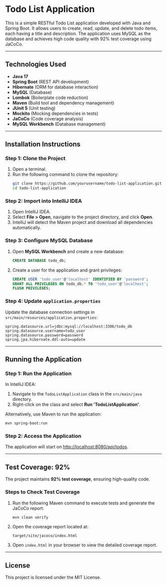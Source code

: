 # Todo List Application

This is a simple RESTful Todo List application developed with Java and Spring Boot. It allows users to create, read, update, and delete todo items, each having a title and description. The application uses MySQL as the database and achieves high code quality with 92% test coverage using JaCoCo.

---

## **Technologies Used**
- **Java 17**
- **Spring Boot** (REST API development)
- **Hibernate** (ORM for database interaction)
- **MySQL** (Database)
- **Lombok** (Boilerplate code reduction)
- **Maven** (Build tool and dependency management)
- **JUnit 5** (Unit testing)
- **Mockito** (Mocking dependencies in tests)
- **JaCoCo** (Code coverage analysis)
- **MySQL Workbench** (Database management)

---

## **Installation Instructions**

### **Step 1: Clone the Project**
1. Open a terminal.
2. Run the following command to clone the repository:
   ```bash
   git clone https://github.com/yourusername/todo-list-application.git
   cd todo-list-application
   ```

### **Step 2: Import into IntelliJ IDEA**
1. Open IntelliJ IDEA.
2. Select **File > Open**, navigate to the project directory, and click **Open**.
3. IntelliJ will detect the Maven project and download all dependencies automatically.

### **Step 3: Configure MySQL Database**
1. Open **MySQL Workbench** and create a new database:
   ```sql
   CREATE DATABASE todo_db;
   ```
2. Create a user for the application and grant privileges:
   ```sql
   CREATE USER 'todo_user'@'localhost' IDENTIFIED BY 'password';
   GRANT ALL PRIVILEGES ON todo_db.* TO 'todo_user'@'localhost';
   FLUSH PRIVILEGES;
   ```

### **Step 4: Update `application.properties`**
Update the database connection settings in `src/main/resources/application.properties`:
```properties
spring.datasource.url=jdbc:mysql://localhost:3306/todo_db
spring.datasource.username=todo_user
spring.datasource.password=password
spring.jpa.hibernate.ddl-auto=update
```

---

## **Running the Application**

### **Step 1: Run the Application**
In IntelliJ IDEA:
1. Navigate to the `TodoListApplication` class in the `src/main/java` directory.
2. Right-click on the class and select **Run 'TodoListApplication'**.

Alternatively, use Maven to run the application:
```bash
mvn spring-boot:run
```

### **Step 2: Access the Application**
The application will start on [http://localhost:8080/api/todos](http://localhost:8080/api/todos).

---

## **Test Coverage: 92%**
The project maintains **92% test coverage**, ensuring high-quality code.

### **Steps to Check Test Coverage**
1. Run the following Maven command to execute tests and generate the JaCoCo report:
   ```bash
   mvn clean verify
   ```
2. Open the coverage report located at:
   ```
   target/site/jacoco/index.html
   ```
3. Open `index.html` in your browser to view the detailed coverage report.

---

## **License**
This project is licensed under the MIT License.
